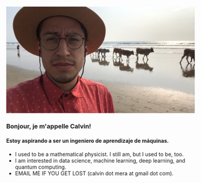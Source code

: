 ![](hello_cowbeen.jpg?raw=True)

### Bonjour, je m'appelle Calvin!
#### Estoy aspirando a ser un ingeniero de aprendizaje de máquinas.

- I used to be a mathematical physicist. I still am, but I used to be, too.
- I am interested in data science, machine learning, deep learning, and quantum computing.
- EMAIL ME IF YOU GET LOST (calvin dot mera at gmail dot com).
